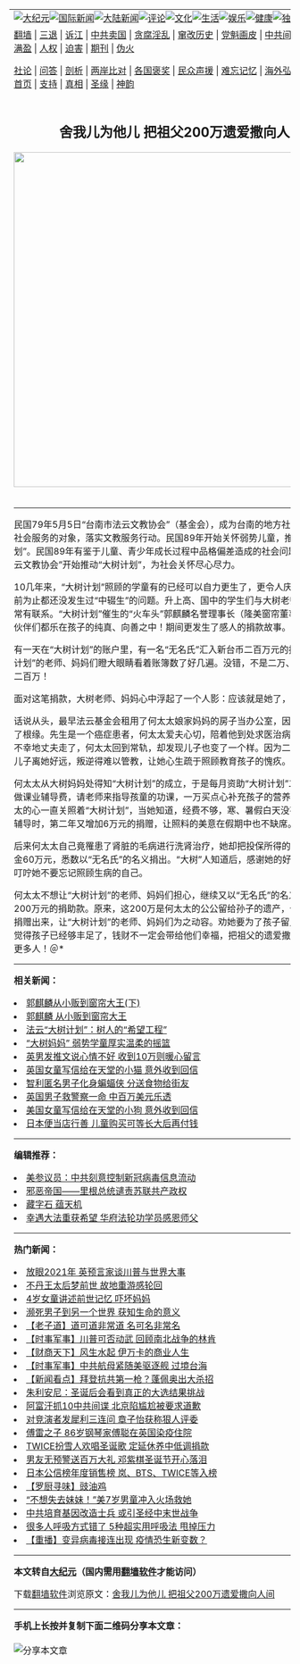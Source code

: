 <a name="1" id="1" target="_blank"></a><span id="1"></span>
<table align=center border="0"><tr><td colspan="2" VALIGN=TOP><a href="https://github.com/qxnptf3357/djy/blob/master/gb/nsc413.md#1"><img src="https://raw.githubusercontent.com/qxnptf3357/www/master/t/djy/1.jpg" title="大纪元"></a><a href="https://github.com/qxnptf3357/djy/blob/master/gb/n24hr.md#1"><img src="https://raw.githubusercontent.com/qxnptf3357/www/master/t/djy/3.jpg" title="国际新闻"></a><a href="https://github.com/qxnptf3357/djy/blob/master/gb/nsc413.md#1"><img src="https://raw.githubusercontent.com/qxnptf3357/www/master/t/djy/4.jpg" title="大陆新闻"></a><a href="https://github.com/qxnptf3357/djy/blob/master/gb/news392.md#1"><img src="https://raw.githubusercontent.com/qxnptf3357/www/master/t/djy/5.jpg" title="评论"></a><a href="https://github.com/qxnptf3357/djy/blob/master/gb/news2007.md#1"><img src="https://raw.githubusercontent.com/qxnptf3357/www/master/t/djy/6.jpg" title="文化"></a><a href="https://github.com/qxnptf3357/djy/blob/master/gb/news2008.md#1"><img src="https://raw.githubusercontent.com/qxnptf3357/www/master/t/djy/7.jpg" title="生活"></a><a href="https://github.com/qxnptf3357/djy/blob/master/gb/ncyule.md#1"><img src="https://raw.githubusercontent.com/qxnptf3357/www/master/t/djy/8.jpg" title="娱乐"></a><a href="https://github.com/qxnptf3357/djy/blob/master/gb/nsc1002.md#1"><img src="https://raw.githubusercontent.com/qxnptf3357/www/master/t/djy/9.jpg" title="健康"><a href="https://github.com/qxnptf3357/djy/blob/master/gb/nf6092.md#1"><img src="https://raw.githubusercontent.com/qxnptf3357/www/master/t/djy/10a.jpg" title="独家"></a><a href="https://github.com/qxnptf3357/djy/blob/master/gb/nf4514.md#1"><img src="https://raw.githubusercontent.com/qxnptf3357/www/master/t/djy/12a.jpg" title="头条"></a></td></tr>
<tr><td colspan="2" VALIGN=TOP><a target="_blank" href="https://github.com/qxnptf3357/www/blob/master/README.md?zsrh#1">翻墙</a> | <a target="_blank" href="https://github.com/qxnptf3357/djy/blob/master/gb/nf5657.md#1">三退</a> | <a target="_blank" href="https://github.com/qxnptf3357/djy/blob/master/gb/nf6124.md#1">诉江</a> | <a target="_blank" href="https://github.com/qxnptf3357/djy/blob/master/gb/nf1176117.md#1">中共卖国</a> | <a target="_blank" href="https://github.com/qxnptf3357/djy/blob/master/gb/nf5773.md#1">贪腐淫乱</a> | <a target="_blank" href="https://github.com/qxnptf3357/djy/blob/master/gb/nf1176115.md#1">窜改历史</a> | <a target="_blank" href="https://github.com/qxnptf3357/djy/blob/master/gb/nf1176107.md#1">党魁画皮</a> | <a target="_blank" href="https://github.com/qxnptf3357/djy/blob/master/gb/nf1320400.md#1">中共间谍</a> | <a target="_blank" href="https://github.com/qxnptf3357/djy/blob/master/gb/nf1176114.md#1">破坏传统</a> | <a target="_blank" href="https://github.com/qxnptf3357/ntdtv/blob/master/gb/prog447_1.md#1">恶贯满盈</a> | <a target="_blank" href="https://github.com/qxnptf3357/djy/blob/master/gb/ncid278.md#1">人权</a> | <a target="_blank" href="https://github.com/qxnptf3357/djy/blob/master/gb/nf1176111.md#1">迫害</a> | <a target="_blank" href="https://gitlab.com/szzdlab/mh-qikan/blob/master/README.md#1">期刊</a> | <a target="_blank" href="https://github.com/qxnptf3357/djy/blob/master/gb/nf5562.md#1">伪火</a></p><p><a target="_blank" href="https://github.com/qxnptf3357/djy/blob/master/gb/9p.md#1">社论</a> | <a target="_blank" href="https://github.com/qxnptf3357/djy/blob/master/gb/nf4378.md#1">问答</a> | <a target="_blank" href="https://github.com/qxnptf3357/djy/blob/master/gb/nf5792.md#1">剖析</a> | <a target="_blank" href="https://github.com/qxnptf3357/djy/blob/master/gb/nf5735.md#1">两岸比对</a> | <a target="_blank" href="https://github.com/qxnptf3357/djy/blob/master/gb/nf6119.md#1">各国褒奖</a> | <a target="_blank" href="https://github.com/qxnptf3357/djy/blob/master/gb/nf6120.md#1">民众声援</a> | <a target="_blank" href="https://github.com/qxnptf3357/djy/blob/master/gb/nf1188594.md#1">难忘记忆</a> | <a target="_blank" href="https://github.com/qxnptf3357/djy/blob/master/gb/nf3180.md#1">海外弘传</a> | <a target="_blank" href="https://github.com/qxnptf3357/djy/blob/master/gb/nf5410.md#1">万人上访</a> | <a target="_blank" href="https://github.com/qxnptf3357/www/blob/master/README.md?zsrh#1">平台首页</a> | <a target="_blank" href="https://github.com/qxnptf3357/djy/blob/master/gb/nf4386.md#1">支持</a> | <a target="_blank" href="https://github.com/qxnptf3357/djy/blob/master/gb/nf4389.md#1">真相</a> | <a target="_blank" href="https://github.com/qxnptf3357/djy/blob/master/gb/nf5790.md#1">圣缘</a> | <a target="_blank" href="https://github.com/qxnptf3357/djy/blob/master/gb/nf4786.md#1">神韵</a></td></tr>
<tr><td VALIGN=TOP width="626"><h2 align=center>舍我儿为他儿 把祖父200万遗爱撒向人间</h2>
<img width="600" src="https://i.epochtimes.com/assets/uploads/2020/12/Fotolia_45613345_Subscription_L-320x200.jpg" />
<h6></h6>
<hr>
<p>民国79年5月5日“台南市法云文教协会”（基金会），成为台南的地方社团法人，扩大社会服务的对象，落实文教服务行动。民国89年开始关怀弱势儿童，推动“大树计划”。民国89年有鉴于儿童、青少年成长过程中品格偏差造成的社会问题，“台南市法云文教协会”开始推动“大树计划”，为社会关怀尽心尽力。</p>
<p>10几年来，“大树计划”照顾的学童有的已经可以自力更生了，更令人庆幸的是，到目前为止都还没发生过“中辍生”的问题。升上高、国中的学生们与大树老师、妈妈们经常有联系。“大树计划”催生的“火车头”郭麒麟名誉理事长（隆美窗帘董事长）和工作伙伴们都乐在孩子的纯真、向善之中！期间更发生了感人的捐款故事。</p>
<p>有一天在“大树计划”的账户里，有一名“无名氏”汇入新台币二百万元的捐款，让“大树计划”的老师、妈妈们瞪大眼睛看着账簿数了好几遍。没错，不是二万、二十万，而是二百万！</p>
<p>面对这笔捐款，大树老师、妈妈心中浮起了一个人影：应该就是她了，何太太。</p>
<p>话说从头，最早法云基金会租用了何太太娘家妈妈的房子当办公室，因此跟何太太结了根缘。先生是一个癌症患者，何太太爱夫心切，陪着他到处求医治病。两年过去，不幸地丈夫走了，何太太回到常轨，却发现儿子也变了一个样。因为二年中的疏离，儿子离她好远，叛逆得难以管教，让她心生疏于照顾教育孩子的愧疚。</p>
<p>何太太从大树妈妈处得知“大树计划”的成立，于是每月资助“大树计划”二万元，一万做课业辅导费，请老师来指导孩童的功课，一万买点心补充孩子的营养。从此，何太太的心一直关照着“大树计划”，当她知道，经费不够，寒、暑假白天没有经费办课业辅导时，第二年又增加6万元的捐赠，让照料的美意在假期中也不缺席。</p>
<p>后来何太太自己竟罹患了肾脏的毛病进行洗肾治疗，她却把投保所得的洗肾保险理赔金60万元，悉数以“无名氏”的名义捐出。“大树”人知道后，感谢她的好意，心疼她，叮咛她不要忘记照顾生病的自己。</p>
<p>何太太不想让“大树计划”的老师、妈妈们担心，继续又以“无名氏”的名义捐赠这笔200万元的捐助款。原来，这200万是何太太的公公留给孙子的遗产，何太太却全数捐赠出来，让“大树计划”的老师、妈妈们为之动容。劝她要为了孩子留点底本，她却觉得孩子已经够丰足了，钱财不一定会带给他们幸福，把祖父的遗爱撒向人间，造福更多人！＠*</p>
<p>

<hr>


<strong>相关新闻：</strong>
<li><a href="https://github.com/qxnptf3357/djy/blob/master/gb/9/5/28/n2540960.md#1">郭麒麟从小贩到窗帘大王(下)</a></li>
<li><a href="https://github.com/qxnptf3357/djy/blob/master/gb/10/5/14/n2908899.md#1">郭麒麟  从小贩到窗帘大王</a></li>
<li><a href="https://github.com/qxnptf3357/djy/blob/master/gb/11/4/3/n3217570.md#1">法云“大树计划”：树人的“希望工程”</a></li>
<li><a href="https://github.com/qxnptf3357/djy/blob/master/gb/11/4/3/n3217640.md#1">“大树妈妈” 弱势学童厚实温柔的摇篮</a></li>
<li><a href="https://github.com/qxnptf3357/djy/blob/master/gb/20/10/21/n12490602.md#1">英男发推文说心情不好 收到10万则暖心留言</a></li>
<li><a href="https://github.com/qxnptf3357/djy/blob/master/gb/20/9/14/n12402112.md#1">英国女童写信给在天堂的小猫 意外收到回信</a></li>
<li><a href="https://github.com/qxnptf3357/djy/blob/master/gb/20/8/23/n12350986.md#1">智利匿名男子化身蝙蝠侠 分送食物给街友</a></li>
<li><a href="https://github.com/qxnptf3357/djy/blob/master/gb/20/5/19/n12120654.md#1">英国男子救警察一命 中百万美元乐透</a></li>
<li><a href="https://github.com/qxnptf3357/djy/blob/master/gb/20/5/5/n12083937.md#1">美国女童写信给在天堂的小狗 意外收到回信</a></li>
<li><a href="https://github.com/qxnptf3357/djy/blob/master/gb/20/5/4/n12081017.md#1">日本便当店行善 儿童购买可等长大后再付钱</a></li>
<hr>


<strong>编辑推荐：</strong>
<li><a href="https://github.com/onzhi266/djy/blob/master/gb/20/2/22/n11887949.md#1">美参议员：中共刻意控制新冠病毒信息流动</a></li>
<li><a href="https://github.com/tsiac2612/djy/blob/master/gb/18/10/10/n10773796.md#1" target="_blank">邪恶帝国——里根总统谴责苏联共产政权</a></li><li><a href="https://github.com/qxnptf3357/djy/blob/master/gb/14/6/9/n4173977.md?dfh#1" target="_blank">藏字石 蕴天机</a></li><li><a href="https://github.com/tsiac2612/djy/blob/master/gb/19/5/6/n11236766.md#1" target="_blank">幸遇大法重获希望 华府法轮功学员感恩师父</a></li>
<hr>

<strong>热门新闻：</strong>
<li><a href="https://github.com/qxnptf3357/djy/blob/master/gb/20/12/23/n12639978.md#1">放眼2021年 英预言家谈川普与世界大事</a></li>
<li><a href="https://github.com/qxnptf3357/djy/blob/master/gb/20/12/22/n12638393.md#1">不丹王太后梦前世 故地重游感轮回</a></li>
<li><a href="https://github.com/qxnptf3357/djy/blob/master/gb/20/12/23/n12639398.md#1">4岁女童讲述前世记忆 吓坏妈妈</a></li>
<li><a href="https://github.com/qxnptf3357/djy/blob/master/gb/20/12/22/n12637662.md#1">濒死男子到另一个世界 获知生命的意义</a></li>
<li><a href="https://github.com/qxnptf3357/djy/blob/master/gb/20/12/7/n12600854.md#1">【老子道】道可道非常道 名可名非常名</a></li>
<li><a href="https://github.com/qxnptf3357/djy/blob/master/gb/20/12/24/n12643497.md#1">【时事军事】川普可否动武 回顾南北战争的林肯</a></li>
<li><a href="https://github.com/qxnptf3357/djy/blob/master/gb/20/12/26/n12646520.md#1">【财商天下】风生水起 伊万卡的商业人生</a></li>
<li><a href="https://github.com/qxnptf3357/djy/blob/master/gb/20/12/24/n12643422.md#1">【时事军事】中共航母紧随美驱逐舰 过境台海</a></li>
<li><a href="https://github.com/qxnptf3357/djy/blob/master/gb/20/12/25/n12645610.md#1">【新闻看点】拜登抗共第一枪？蓬佩奥出大杀招</a></li>
<li><a href="https://github.com/qxnptf3357/djy/blob/master/gb/20/12/26/n12645858.md#1">朱利安尼：圣诞后会看到真正的大选结果挑战</a></li>
<li><a href="https://github.com/qxnptf3357/djy/blob/master/gb/20/12/26/n12646735.md#1">阿富汗抓10中共间谍 北京陷尴尬被要求道歉</a></li>
<li><a href="https://github.com/qxnptf3357/djy/blob/master/gb/20/12/25/n12645462.md#1">对竞演者发犀利三连问 章子怡获称狠人评委</a></li>
<li><a href="https://github.com/qxnptf3357/djy/blob/master/gb/20/12/27/n12648003.md#1">傅雷之子 86岁钢琴家傅聪在英国染疫住院</a></li>
<li><a href="https://github.com/qxnptf3357/djy/blob/master/gb/20/12/26/n12646328.md#1">TWICE扮雪人欢唱圣诞歌 定延休养中低调捐款</a></li>
<li><a href="https://github.com/qxnptf3357/djy/blob/master/gb/20/12/27/n12647612.md#1">男友无预警送百万大礼 邓紫棋圣诞节开心落泪</a></li>
<li><a href="https://github.com/qxnptf3357/djy/blob/master/gb/20/12/25/n12644710.md#1">日本公信榜年度销售榜 岚、BTS、TWICE等入榜</a></li>
<li><a href="https://github.com/qxnptf3357/djy/blob/master/gb/20/12/24/n12643607.md#1">【罗厨寻味】豉油鸡</a></li>
<li><a href="https://github.com/qxnptf3357/djy/blob/master/gb/20/12/27/n12647213.md#1">“不想失去妹妹！”美7岁男童冲入火场救她</a></li>
<li><a href="https://github.com/qxnptf3357/djy/blob/master/gb/20/12/27/n12647393.md#1">中共培育基因改造士兵 或引圣经中末世战争</a></li>
<li><a href="https://github.com/qxnptf3357/djy/blob/master/gb/20/12/26/n12646480.md#1">很多人呼吸方式错了 5种超实用呼吸法 甩掉压力</a></li>
<li><a href="https://github.com/qxnptf3357/djy/blob/master/gb/20/12/26/n12646908.md#1">【重播】变异病毒接连出现 疫情恐生新变数？</a></li>
<hr>

<strong>本文转自<a href="https://www.epochtimes.com">大纪元</a>（国内需用<a href="https://github.com/qxnptf3357/www/blob/master/README.md#8">翻墙软件</a>才能访问）</strong><p>下载<a href="https://github.com/qxnptf3357/www/blob/master/README.md#8">翻墙软件</a>浏览原文：<a href="https://www.epochtimes.com/gb/11/4/3/n3217643.htm">舍我儿为他儿 把祖父200万遗爱撒向人间</a></p><hr>

<strong>手机上长按并复制下面二维码分享本文章：</strong><br><br><img src="https://chart.apis.google.com/chart?cht=qr&chs=240x240&choe=UTF-8&chld=M|2&chl=https://github.com/qxnptf3357/djy/blob/master/gb/11/4/3/n3217643.md%231" title="分享本文章"></td><td VALIGN=TOP><a href="https://github.com/qxnptf3357/djy/blob/master/gb/16/1/21/n4622075.md?dfh#1" target="_blank"><img src="https://raw.githubusercontent.com/qxnptf3357/djy/master/gb/300/wei-f1.jpg" title="中共的伪火骗局"  alt="中共的伪火骗局"></a><br><a href="https://github.com/qxnptf3357/www/blob/master/README.md?dfh#9" target="_blank"><img src="https://raw.githubusercontent.com/qxnptf3357/djy/master/gb/300/yong-h.jpg" title="永恒的见证"  alt="永恒的见证"></a><br><a href="https://github.com/qxnptf3357/djy/blob/master/gb/13/9/29/n3974789.md?dfh#1" target="_blank"><img src="https://raw.githubusercontent.com/qxnptf3357/djy/master/gb/300/shang-lnz.jpg" title="善良女子被中共投男牢"  alt="善良女子被中共投男牢"></a><br><a href="https://github.com/qxnptf3357/djy/blob/master/gb/16/3/16/n4663449.md?dfh#1" target="_blank"><img src="https://raw.githubusercontent.com/qxnptf3357/djy/master/gb/300/huo-z3.jpg" title="警卫目击活摘器官"  alt="警卫目击活摘器官"></a><br><a href="https://github.com/qxnptf3357/djy/blob/master/gb/16/8/7/n8177641.md?dfh#1" target="_blank"><img src="https://raw.githubusercontent.com/qxnptf3357/djy/master/gb/300/huo-z4.jpg" title="证人描述活摘恐怖"  alt="证人描述活摘恐怖"></a><br><a href="https://github.com/qxnptf3357/djy/blob/master/gb/10/4/19/n2881569.md?dfh#1" target="_blank"><img src="https://raw.githubusercontent.com/qxnptf3357/djy/master/gb/300/huo-z1.jpg" title="揭开活摘器官黑幕"  alt="揭开活摘器官黑幕"></a><br><a href="https://github.com/qxnptf3357/djy/blob/master/gb/10/11/7/n3077476.md?dfh#1" target="_blank"><img src="https://raw.githubusercontent.com/qxnptf3357/djy/master/gb/300/ma-ks.jpg" title="马克思的成魔之路"  alt="马克思的成魔之路"></a><br><a href="https://github.com/qxnptf3357/djy/blob/master/gb/14/6/9/n4173977.md?dfh#1" target="_blank"><img src="https://raw.githubusercontent.com/qxnptf3357/djy/master/gb/300/chang-zs.jpg" title="藏字石 蕴天机"  alt="藏字石 蕴天机"></a><br><a href="https://github.com/qxnptf3357/djy/blob/master/gb/18/5/10/n10381511.md?dfh#1" target="_blank"><img src="https://raw.githubusercontent.com/qxnptf3357/djy/master/gb/300/st1.jpg" title="关注3亿人三退"  alt="关注3亿人三退"></a><br><a href="https://github.com/qxnptf3357/djy/blob/master/gb/18/3/21/n10237682.md?dfh#1" target="_blank"><img src="https://raw.githubusercontent.com/qxnptf3357/djy/master/gb/300/jie-t.jpg" title="解体中共复兴中华"  alt="解体中共复兴中华"></a><br><a href="https://github.com/qxnptf3357/djy/blob/master/gb/9/2/9/n2422991.md?dfh#1" target="_blank"><img src="https://raw.githubusercontent.com/qxnptf3357/djy/master/gb/300/gao-zs.jpg" title="中共迫害良心律师"  alt="中共迫害良心律师"></a><br><a href="https://github.com/qxnptf3357/djy/blob/master/gb/18/12/9/n10900044.md?dfh#1" target="_blank"><img src="https://raw.githubusercontent.com/qxnptf3357/djy/master/gb/300/sj1.jpg" title="303万人举报江泽民"  alt="303万人举报江泽民"></a><br><a href="https://github.com/qxnptf3357/djy/blob/master/gb/18/8/28/n10672014.md?dfh#1" target="_blank"><img src="https://raw.githubusercontent.com/qxnptf3357/djy/master/gb/300/sj2.jpg" title="这些官员为何起诉江泽民"  alt="这些官员为何起诉江泽民"></a><br><a href="https://github.com/qxnptf3357/djy/blob/master/gb/8/12/18/n2367165.md?dfh#1" target="_blank"><img src="https://raw.githubusercontent.com/qxnptf3357/djy/master/gb/300/liangan.jpg" title="海峡两岸的强烈对比"  alt="海峡两岸的强烈对比"></a><br><a href="https://github.com/qxnptf3357/djy/blob/master/gb/15/12/10/n4593139.md?dfh#1" target="_blank"><img src="https://raw.githubusercontent.com/qxnptf3357/djy/master/gb/300/jia-ndzl.jpg" title="加拿大总理的贺信"  alt="加拿大总理的贺信"></a><br><a href="https://github.com/qxnptf3357/djy/blob/master/gb/11/6/17/n3289382.md?dfh#1" target="_blank"><img src="https://raw.githubusercontent.com/qxnptf3357/djy/master/gb/300/xiao-wd.jpg" title="探寻真相兼听则明"  alt="探寻真相兼听则明"></a><br><a href="https://github.com/qxnptf3357/djy/blob/master/gb/18/10/27/n10812623.md?dfh#1" target="_blank"><img src="https://raw.githubusercontent.com/qxnptf3357/djy/master/gb/300/yindu.jpg" title="印度媒体报道东方"  alt="印度媒体报道东方"></a><br><a href="https://github.com/qxnptf3357/djy/blob/master/gb/18/6/9/n10469652.md?dfh#1" target="_blank"><img src="https://raw.githubusercontent.com/qxnptf3357/djy/master/gb/300/xie-j.jpg" title="不一样的海外校园"  alt="不一样的海外校园"></a><br><a href="https://github.com/qxnptf3357/djy/blob/master/gb/7/4/5/n1669415.md?dfh#1" target="_blank"><img src="https://raw.githubusercontent.com/qxnptf3357/djy/master/gb/300/li-up.jpg" title="从大师到徒弟的传奇"  alt="从大师到徒弟的传奇"></a><br><a href="https://github.com/qxnptf3357/djy/blob/master/gb/17/5/26/n9191512.md?dfh#1" target="_blank"><img src="https://raw.githubusercontent.com/qxnptf3357/djy/master/gb/300/zfl2.jpg" title="亿万人与东方一本奇书"  alt="亿万人与东方一本奇书"></a><br><a href="https://github.com/qxnptf3357/djy/blob/master/gb/13/11/27/n4020290.md?dfh#1" target="_blank"><img src="https://raw.githubusercontent.com/qxnptf3357/djy/master/gb/300/zhen-h.jpg" title="大陆见不到的震撼场面"  alt="大陆见不到的震撼场面"></a><br><a href="https://github.com/qxnptf3357/djy/blob/master/gb/15/7/17/n4482910.md?dfh#1" target="_blank"><img src="https://raw.githubusercontent.com/qxnptf3357/djy/master/gb/300/dalu-sk.jpg" title="人心向善 大陆当初盛况"  alt="人心向善 大陆当初盛况"></a><br><a href="https://github.com/qxnptf3357/djy/blob/master/gb/19/1/5/n10955468.md?dfh#1" target="_blank"><img src="https://raw.githubusercontent.com/qxnptf3357/djy/master/gb/300/zfl1.jpg" title="追寻真理 这书讲什么"  alt="追寻真理 这书讲什么"></a><br><a href="https://github.com/qxnptf3357/www/blob/master/README.md?dfh#1" target="_blank"><img src="https://raw.githubusercontent.com/qxnptf3357/djy/master/gb/300/fq1.jpg" title="下载免费翻墙软件"  alt="下载免费翻墙软件"></a><br></td></tr></table>
